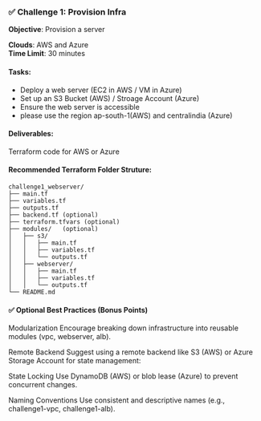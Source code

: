 ### ✅ Challenge 1: Provision Infra

**Objective**: Provision a server

**Clouds**: AWS and Azure  
**Time Limit**: 30 minutes

#### Tasks:
- Deploy a web server (EC2 in AWS / VM in Azure)
- Set up an S3 Bucket (AWS) / Stroage Account (Azure)
- Ensure the web server is accessible
- please use the region ap-south-1(AWS) and centralindia (Azure)

#### Deliverables:
Terraform code for AWS or Azure

#### Recommended Terraform Folder Struture:

```plaintext
challenge1_webserver/
├── main.tf                    
├── variables.tf                 
├── outputs.tf                   
├── backend.tf (optional)       
├── terraform.tfvars (optional) 
├── modules/   (optional)                  
│   ├── s3/
│   │   ├── main.tf
│   │   ├── variables.tf
│   │   └── outputs.tf
│   ├── webserver/
│   │   ├── main.tf
│   │   ├── variables.tf
│   │   └── outputs.tf
└── README.md
```

#### ✅ Optional Best Practices (Bonus Points)

Modularization
Encourage breaking down infrastructure into reusable modules (vpc, webserver, alb).

Remote Backend
Suggest using a remote backend like S3 (AWS) or Azure Storage Account for state management:

State Locking 
Use DynamoDB (AWS) or blob lease (Azure) to prevent concurrent changes.

Naming Conventions
Use consistent and descriptive names (e.g., challenge1-vpc, challenge1-alb).
